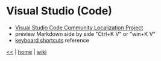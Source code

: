 # Visual Studio (Code)

+ [Visual Studio Code Community Localization Project](https://github.com/Microsoft/Localization/wiki/Visual-Studio-Code-Community-Localization-Project)
+ preview Markdown side by side "Ctrl+K V" or "win+K V"
+ [keyboard shortcuts](https://code.visualstudio.com/shortcuts/keyboard-shortcuts-windows.pdf) reference 

[<<](../tools.md)
|
[home](../README.md)
|
[wiki](https://github.com/illegitimis/Tutorial/wiki)